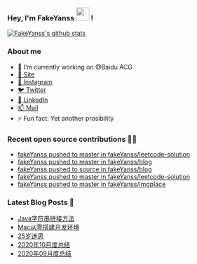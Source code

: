 ### Hey, I'm FakeYanss <img src="https://media.giphy.com/media/hvRJCLFzcasrR4ia7z/giphy.gif" width="30px"> !

[![FakeYanss's github stats](https://github-readme-stats.vercel.app/api?username=fakeyanss)](https://github.com/fakeyanss)

### About me
- 🔭 I’m currently working on @Baidu ACG
- [🦓 Site](https://foreti.me)
- [📸 Instagram](https://www.instagram.com/fakeyanss/)
- [🐦 Twitter](https://twitter.com/fakeYanss)
- [💼 LinkedIn](https://www.linkedin.com/in/foretime) 
- [📫 Mail](mailto:yanshisangc@gmail.com)
- ⚡ Fun fact: Yet another prosibility

### Recent open source contributions 👨‍💻

<!-- GITHUB:START -->
- [fakeYanss pushed to master in fakeYanss/leetcode-solution](https://github.com/fakeYanss/leetcode-solution/compare/bc9a93adf4...7a6e576c0e)
- [fakeYanss pushed to master in fakeYanss/blog](https://github.com/fakeYanss/blog/compare/dfaa55332c...c3b171eb69)
- [fakeYanss pushed to source in fakeYanss/blog](https://github.com/fakeYanss/blog/compare/5b6182e1a5...ed4f23e0bc)
- [fakeYanss pushed to master in fakeYanss/leetcode-solution](https://github.com/fakeYanss/leetcode-solution/compare/c34fdcd89e...bc9a93adf4)
- [fakeYanss pushed to master in fakeYanss/imgplace](https://github.com/fakeYanss/imgplace/compare/668b5e4498...33497b64cb)
<!-- GITHUB:END -->

### Latest Blog Posts 📕
<!-- BLOG:START -->
- [Java字符串拼接方法](https://foreti.me/blog/2021/03/26/java-string-cancat/)
- [Mac从零搭建开发环境](https://foreti.me/blog/2021/03/14/setup-env-on-mac/)
- [25岁迷思](https://foreti.me/blog/2021/01/09/thinking-at-25-years-old/)
- [2020年10月度总结](https://foreti.me/blog/2020/10/28/2020-10-review/)
- [2020年09月度总结](https://foreti.me/blog/2020/10/28/2020-09-review/)
<!-- BLOG:END -->
